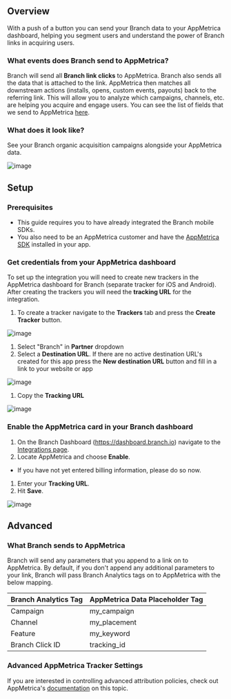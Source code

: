 ## Overview

With a push of a button you can send your Branch data to your AppMetrica dashboard, helping you segment users and understand the power of Branch links in acquiring users.


### What events does Branch send to AppMetrica?

Branch will send all **Branch link clicks** to AppMetrica. Branch also sends all the data that is attached to the link. AppMetrica then matches all downstream actions (installs, opens, custom events, payouts) back to the referring link. This will allow you to analyze which campaigns, channels, etc. are helping you acquire and engage users. You can see the list of fields that we send to AppMetrica [here](#what-branch-sends-to-appmetrica).

### What does it look like?

See your Branch organic acquisition campaigns alongside your AppMetrica data.

![image](/_assets/img/pages/integrations/appmetrica/appmetrica-dashboard-example.png)

## Setup

### Prerequisites

- This guide requires you to have already integrated the Branch mobile SDKs.
- You also need to be an AppMetrica customer and have the [AppMetrica SDK](https://tech.yandex.com/metrica-mobile-sdk/doc/mobile-sdk-dg/concepts/mobilesdk-about-docpage/) installed in your app.

### Get credentials from your AppMetrica dashboard

To set up the integration you will need to create new trackers in the AppMetrica dashboard for Branch (separate tracker for iOS and Android). After creating the trackers you will need the **tracking URL** for the integration.

1. To create a tracker navigate to the <notranslate>**Trackers**</notranslate> tab and press the <notranslate>**Create Tracker**</notranslate> button.

![image](/_assets/img/pages/integrations/appmetrica/appmetrica-create-tracker.png)

1. Select "Branch" in <notranslate>**Partner**</notranslate> dropdown
1. Select a <notranslate>**Destination URL**</notranslate>. If there are no active destination URL's created for this app press the <notranslate>**New destination URL**</notranslate> button and fill in a link to your website or app

![image](/_assets/img/pages/integrations/appmetrica/appmetrica-destination-url.png)

1. Copy the <notranslate>**Tracking URL**</notranslate>

![image](/_assets/img/pages/integrations/appmetrica/appmetrica-tracking-url.png)

### Enable the AppMetrica card in your Branch dashboard

1. On the Branch Dashboard (https://dashboard.branch.io) navigate to the [Integrations page](https://dashboard.branch.io/integrations).
1. Locate AppMetrica and choose <notranslate>**Enable**</notranslate>.
  * If you have not yet entered billing information, please do so now.
1. Enter your <notranslate>**Tracking URL**</notranslate>.
1. Hit <notranslate>**Save**</notranslate>.

![image](/_assets/img/pages/integrations/appmetrica/enable-appmetrica-integration.png)

## Advanced

### What Branch sends to AppMetrica

Branch will send any parameters that you append to a link on to AppMetrica. By default, if you don't append any additional parameters to your link, Branch will pass Branch Analytics tags on to AppMetrica with the below mapping.

Branch Analytics Tag | AppMetrica Data Placeholder Tag
--- | ---
Campaign | my_campaign
Channel | my_placement
Feature | my_keyword
Branch Click ID | tracking_id

### Advanced AppMetrica Tracker Settings

If you are interested in controlling advanced attribution policies, check out AppMetrica's [documentation](https://tech.yandex.com/metrica-mobile-sdk/doc/mobile-tracking/concepts/add-tracker-docpage/) on this topic.

